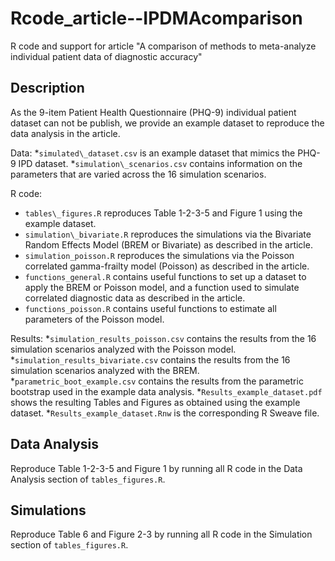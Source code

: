 # Rcode_article--IPDMAcomparison
R code and support for article "A comparison of methods to meta-analyze individual patient data of diagnostic accuracy"

## Description

As the 9-item Patient Health Questionnaire (PHQ-9) individual patient dataset can not be publish, we provide an example dataset to reproduce the data analysis in the article. 

Data:
*`simulated\_dataset.csv` is an example dataset that mimics the PHQ-9 IPD dataset.
*`simulation\_scenarios.csv` contains information on the parameters that are varied across the 16 simulation scenarios.

R code:
* `tables\_figures.R` reproduces Table 1-2-3-5 and Figure 1 using the example dataset.
* `simulation\_bivariate.R` reproduces the simulations via the Bivariate Random Effects Model (BREM or Bivariate) as described in the article.
* `simulation_poisson.R` reproduces the simulations via the Poisson correlated gamma-frailty model (Poisson) as described in the article.
* `functions_general.R` contains useful functions to set up a dataset to apply the BREM or Poisson model, and a function used to simulate correlated diagnostic data as described in the article.
* `functions_poisson.R` contains useful functions to estimate all parameters of the Poisson model.

Results:
*`simulation_results_poisson.csv` contains the results from the 16 simulation scenarios analyzed with the Poisson model.
*`simulation_results_bivariate.csv` contains the results from the 16 simulation scenarios analyzed with the BREM.
*`parametric_boot_example.csv` contains the results from the parametric bootstrap used in the example data analysis. 
*`Results_example_dataset.pdf` shows the resulting Tables and Figures as obtained using the example dataset.
*`Results_example_dataset.Rnw` is the corresponding R Sweave file.

## Data Analysis

Reproduce Table 1-2-3-5 and Figure 1 by running all R code in the Data Analysis section of `tables_figures.R`.

## Simulations

Reproduce Table 6 and Figure 2-3 by running all R code in the Simulation section of `tables_figures.R`.
